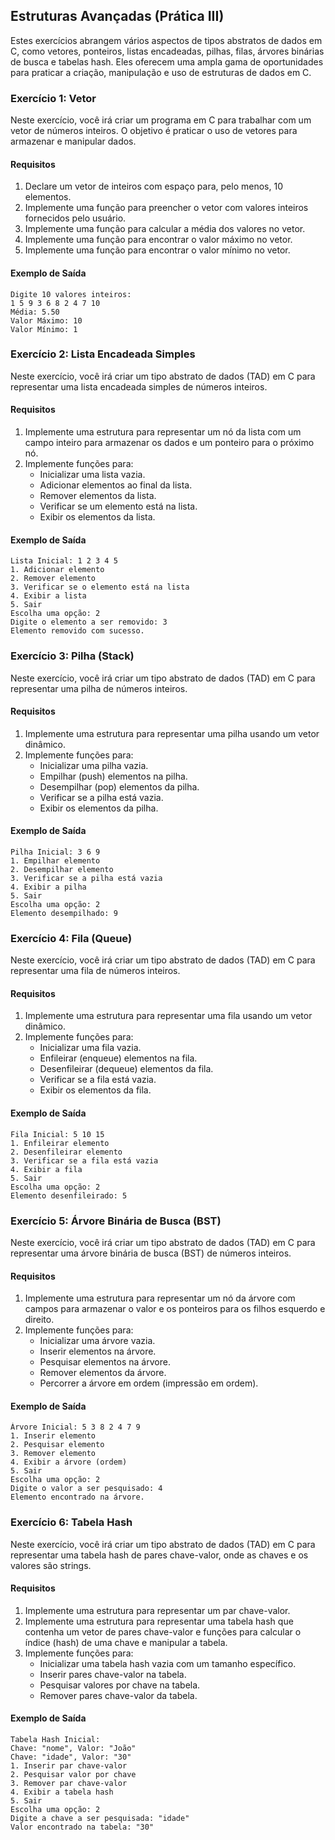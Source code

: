 ## Estruturas Avançadas (Prática III)
Estes exercícios abrangem vários aspectos de tipos abstratos de dados em C, como vetores, ponteiros, listas encadeadas, pilhas, filas, árvores binárias de busca e tabelas hash. Eles oferecem uma ampla gama de oportunidades para praticar a criação, manipulação e uso de estruturas de dados em C.

### Exercício 1: Vetor

Neste exercício, você irá criar um programa em C para trabalhar com um vetor de números inteiros. O objetivo é praticar o uso de vetores para armazenar e manipular dados.

#### Requisitos
1. Declare um vetor de inteiros com espaço para, pelo menos, 10 elementos.
2. Implemente uma função para preencher o vetor com valores inteiros fornecidos pelo usuário.
3. Implemente uma função para calcular a média dos valores no vetor.
4. Implemente uma função para encontrar o valor máximo no vetor.
5. Implemente uma função para encontrar o valor mínimo no vetor.

#### Exemplo de Saída
```
Digite 10 valores inteiros:
1 5 9 3 6 8 2 4 7 10
Média: 5.50
Valor Máximo: 10
Valor Mínimo: 1
```

### Exercício 2: Lista Encadeada Simples
Neste exercício, você irá criar um tipo abstrato de dados (TAD) em C para representar uma lista encadeada simples de números inteiros.

#### Requisitos
1. Implemente uma estrutura para representar um nó da lista com um campo inteiro para armazenar os dados e um ponteiro para o próximo nó.
2. Implemente funções para:
   - Inicializar uma lista vazia.
   - Adicionar elementos ao final da lista.
   - Remover elementos da lista.
   - Verificar se um elemento está na lista.
   - Exibir os elementos da lista.

#### Exemplo de Saída

```
Lista Inicial: 1 2 3 4 5
1. Adicionar elemento
2. Remover elemento
3. Verificar se o elemento está na lista
4. Exibir a lista
5. Sair
Escolha uma opção: 2
Digite o elemento a ser removido: 3
Elemento removido com sucesso.
```

### Exercício 3: Pilha (Stack)
Neste exercício, você irá criar um tipo abstrato de dados (TAD) em C para representar uma pilha de números inteiros.

#### Requisitos
1. Implemente uma estrutura para representar uma pilha usando um vetor dinâmico.
2. Implemente funções para:
   - Inicializar uma pilha vazia.
   - Empilhar (push) elementos na pilha.
   - Desempilhar (pop) elementos da pilha.
   - Verificar se a pilha está vazia.
   - Exibir os elementos da pilha.

#### Exemplo de Saída

```
Pilha Inicial: 3 6 9
1. Empilhar elemento
2. Desempilhar elemento
3. Verificar se a pilha está vazia
4. Exibir a pilha
5. Sair
Escolha uma opção: 2
Elemento desempilhado: 9
```

### Exercício 4: Fila (Queue)
Neste exercício, você irá criar um tipo abstrato de dados (TAD) em C para representar uma fila de números inteiros.

#### Requisitos
1. Implemente uma estrutura para representar uma fila usando um vetor dinâmico.
2. Implemente funções para:
   - Inicializar uma fila vazia.
   - Enfileirar (enqueue) elementos na fila.
   - Desenfileirar (dequeue) elementos da fila.
   - Verificar se a fila está vazia.
   - Exibir os elementos da fila.

#### Exemplo de Saída
```
Fila Inicial: 5 10 15
1. Enfileirar elemento
2. Desenfileirar elemento
3. Verificar se a fila está vazia
4. Exibir a fila
5. Sair
Escolha uma opção: 2
Elemento desenfileirado: 5
```

### Exercício 5: Árvore Binária de Busca (BST)
Neste exercício, você irá criar um tipo abstrato de dados (TAD) em C para representar uma árvore binária de busca (BST) de números inteiros.

#### Requisitos
1. Implemente uma estrutura para representar um nó da árvore com campos para armazenar o valor e os ponteiros para os filhos esquerdo e direito.
2. Implemente funções para:
   - Inicializar uma árvore vazia.
   - Inserir elementos na árvore.
   - Pesquisar elementos na árvore.
   - Remover elementos da árvore.
   - Percorrer a árvore em ordem (impressão em ordem).

#### Exemplo de Saída
```
Árvore Inicial: 5 3 8 2 4 7 9
1. Inserir elemento
2. Pesquisar elemento
3. Remover elemento
4. Exibir a árvore (ordem)
5. Sair
Escolha uma opção: 2
Digite o valor a ser pesquisado: 4
Elemento encontrado na árvore.
```

### Exercício 6: Tabela Hash
Neste exercício, você irá criar um tipo abstrato de dados (TAD) em C para representar uma tabela hash de pares chave-valor, onde as chaves e os valores são strings.

#### Requisitos
1. Implemente uma estrutura para representar um par chave-valor.
2. Implemente uma estrutura para representar uma tabela hash que contenha um vetor de pares chave-valor e funções para calcular o índice (hash) de uma chave e manipular a tabela.
3. Implemente funções para:
   - Inicializar uma tabela hash vazia com um tamanho específico.
   - Inserir pares chave-valor na tabela.
   - Pesquisar valores por chave na tabela.
   - Remover pares chave-valor da tabela.

#### Exemplo de Saída

```
Tabela Hash Inicial:
Chave: "nome", Valor: "João"
Chave: "idade", Valor: "30"
1. Inserir par chave-valor
2. Pesquisar valor por chave
3. Remover par chave-valor
4. Exibir a tabela hash
5. Sair
Escolha uma opção: 2
Digite a chave a ser pesquisada: "idade"
Valor encontrado na tabela: "30"
```